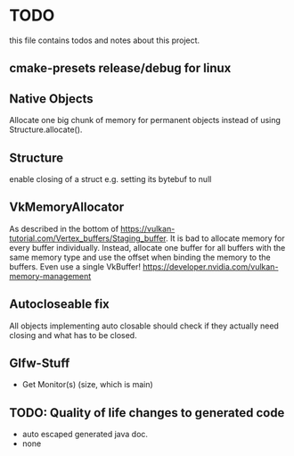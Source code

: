 # TODO
this file contains todos and notes about this project.

## cmake-presets release/debug for linux

## Native Objects
Allocate one big chunk of memory for permanent objects instead of using Structure.allocate().

## Structure
enable closing of a struct e.g. setting its bytebuf to null

## VkMemoryAllocator
As described in the bottom of https://vulkan-tutorial.com/Vertex_buffers/Staging_buffer.
It is bad to allocate memory for every buffer individually. Instead, allocate one buffer for all
buffers with the same memory type and use the offset when binding the memory to the buffers.
Even use a single VkBuffer!
https://developer.nvidia.com/vulkan-memory-management

## Autocloseable fix 
All objects implementing auto closable should check if they actually need closing and what has to be closed.

## Glfw-Stuff
- Get Monitor(s) (size, which is main)

## TODO: Quality of life changes to generated code
- auto escaped generated java doc.
- none